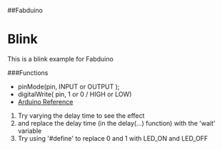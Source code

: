 ##Fabduino

# Blink

This is a blink example for Fabduino

###Functions
* pinMode(pin, INPUT or OUTPUT );
* digitalWrite( pin, 1 or 0 / HIGH or LOW)
* [Arduino Reference](https://www.arduino.cc/en/Reference/)

1.  Try varying the delay time to see the effect
2.  and replace the delay time (in the delay(...) function) with the 'wait' variable
3. Try using '#define' to replace 0 and 1 with LED_ON and LED_OFF

